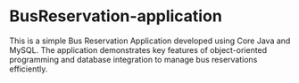 # BusReservation-application
This is a simple Bus Reservation Application developed using Core Java and MySQL. The application demonstrates key features of object-oriented programming and database integration to manage bus reservations efficiently.
